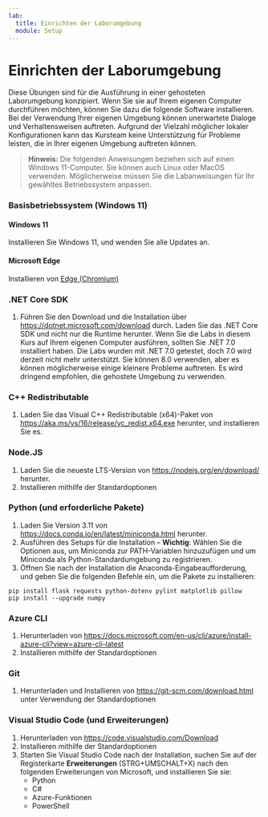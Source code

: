 ```yaml
---
lab:
  title: Einrichten der Laborumgebung
  module: Setup
---
```


# Einrichten der Laborumgebung

Diese Übungen sind für die Ausführung in einer gehosteten Laborumgebung konzipiert. Wenn Sie sie auf Ihrem eigenen Computer durchführen möchten, können Sie dazu die folgende Software installieren. Bei der Verwendung Ihrer eigenen Umgebung können unerwartete Dialoge und Verhaltensweisen auftreten. Aufgrund der Vielzahl möglicher lokaler Konfigurationen kann das Kursteam keine Unterstützung für Probleme leisten, die in Ihrer eigenen Umgebung auftreten können.

> **Hinweis:** Die folgenden Anweisungen beziehen sich auf einen Windows 11-Computer. Sie können auch Linux oder MacOS verwenden. Möglicherweise müssen Sie die Labanweisungen für Ihr gewähltes Betriebssystem anpassen.

### Basisbetriebssystem (Windows 11)

#### Windows 11

Installieren Sie Windows 11, und wenden Sie alle Updates an.

#### Microsoft Edge

Installieren von [Edge (Chromium)](https://microsoft.com/edge)

### .NET Core SDK

1. Führen Sie den Download und die Installation über https://dotnet.microsoft.com/download durch. Laden Sie das .NET Core SDK und nicht nur die Runtime herunter. Wenn Sie die Labs in diesem Kurs auf Ihrem eigenen Computer ausführen, sollten Sie .NET 7.0 installiert haben. Die Labs wurden mit .NET 7.0 getestet, doch 7.0 wird derzeit nicht mehr unterstützt. Sie können 8.0 verwenden, aber es können möglicherweise einige kleinere Probleme auftreten. Es wird dringend empfohlen, die gehostete Umgebung zu verwenden.

### C++ Redistributable

1. Laden Sie das Visual C++ Redistributable (x64)-Paket von https://aka.ms/vs/16/release/vc_redist.x64.exe herunter, und installieren Sie es.

### Node.JS

1. Laden Sie die neueste LTS-Version von https://nodejs.org/en/download/ herunter. 
2. Installieren mithilfe der Standardoptionen

### Python (und erforderliche Pakete)

1. Laden Sie Version 3.11 von https://docs.conda.io/en/latest/miniconda.html herunter. 
2. Ausführen des Setups für die Installation – **Wichtig**: Wählen Sie die Optionen aus, um Miniconda zur PATH-Variablen hinzuzufügen und um Miniconda als Python-Standardumgebung zu registrieren.
3. Öffnen Sie nach der Installation die Anaconda-Eingabeaufforderung, und geben Sie die folgenden Befehle ein, um die Pakete zu installieren: 

```
pip install flask requests python-dotenv pylint matplotlib pillow
pip install --upgrade numpy
```

### Azure CLI

1. Herunterladen von https://docs.microsoft.com/en-us/cli/azure/install-azure-cli?view=azure-cli-latest 
2. Installieren mithilfe der Standardoptionen

### Git

1. Herunterladen und Installieren von https://git-scm.com/download.html unter Verwendung der Standardoptionen


### Visual Studio Code (und Erweiterungen)

1. Herunterladen von https://code.visualstudio.com/Download 
2. Installieren mithilfe der Standardoptionen 
3. Starten Sie Visual Studio Code nach der Installation, suchen Sie auf der Registerkarte **Erweiterungen** (STRG+UMSCHALT+X) nach den folgenden Erweiterungen von Microsoft, und installieren Sie sie:
    - Python
    - C#
    - Azure-Funktionen
    - PowerShell
